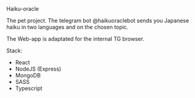 Haiku-oracle

The pet project. The telegram bot @haikuoraclebot sends you Japanese haiku in two languages and on the chosen topic. 

The Web-app is adaptated for the internal TG browser. 

Stack:

- React
- NodeJS (Express)
- MongoDB
- SASS
- Typescript
